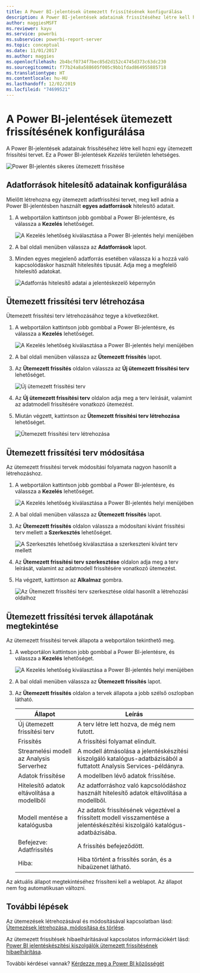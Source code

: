 ```yaml
---
title: A Power BI-jelentések ütemezett frissítésének konfigurálása
description: A Power BI-jelentések adatainak frissítéséhez létre kell hozni egy ütemezett frissítési tervet.
author: maggiesMSFT
ms.reviewer: kayu
ms.service: powerbi
ms.subservice: powerbi-report-server
ms.topic: conceptual
ms.date: 11/01/2017
ms.author: maggies
ms.openlocfilehash: 2b4bcf0734f7bec85d2d152c4745d373c63dc230
ms.sourcegitcommit: f77b24a8a588605f005c9bb1fdad864955885718
ms.translationtype: HT
ms.contentlocale: hu-HU
ms.lasthandoff: 12/02/2019
ms.locfileid: "74699521"
---
```

# <a name="how-to-configure-power-bi-report-scheduled-refresh"></a>A Power BI-jelentések ütemezett frissítésének konfigurálása
A Power BI-jelentések adatainak frissítéséhez létre kell hozni egy ütemezett frissítési tervet. Ez a Power BI-jelentések *Kezelés* területén lehetséges.

![Power BI-jelentés sikeres ütemezett frissítése](media/configure-scheduled-refresh/scheduled-refresh-success.png)

## <a name="configure-data-source-credentials"></a>Adatforrások hitelesítő adatainak konfigurálása
Mielőtt létrehozna egy ütemezett adatfrissítési tervet, meg kell adnia a Power BI-jelentésben használt **egyes adatforrások** hitelesítő adatait.

1. A webportálon kattintson jobb gombbal a Power BI-jelentésre, és válassza a **Kezelés** lehetőséget.
   
    ![A Kezelés lehetőség kiválasztása a Power BI-jelentés helyi menüjében](media/configure-scheduled-refresh/manage-power-bi-report.png)
2. A bal oldali menüben válassza az **Adatforrások** lapot.
3. Minden egyes megjelenő adatforrás esetében válassza ki a hozzá való kapcsolódáskor használt hitelesítés típusát. Adja meg a megfelelő hitelesítő adatokat.
   
    ![Adatforrás hitelesítő adatai a jelentéskezelő képernyőn](media/configure-scheduled-refresh/data-source-credentials.png)

## <a name="creating-a-schedule-refresh-plan"></a>Ütemezett frissítési terv létrehozása
Ütemezett frissítési terv létrehozásához tegye a következőket.

1. A webportálon kattintson jobb gombbal a Power BI-jelentésre, és válassza a **Kezelés** lehetőséget.
   
    ![A Kezelés lehetőség kiválasztása a Power BI-jelentés helyi menüjében](media/configure-scheduled-refresh/manage-power-bi-report.png)
2. A bal oldali menüben válassza az **Ütemezett frissítés** lapot.
3. Az **Ütemezett frissítés** oldalon válassza az **Új ütemezett frissítési terv** lehetőséget.
   
    ![Új ütemezett frissítési terv](media/configure-scheduled-refresh/new-scheduled-refresh-plan.png)
4. Az **Új ütemezett frissítési terv** oldalon adja meg a terv leírását, valamint az adatmodell frissítésére vonatkozó ütemezést.
5. Miután végzett, kattintson az **Ütemezett frissítési terv létrehozása** lehetőséget.
   
    ![Ütemezett frissítési terv létrehozása](media/configure-scheduled-refresh/create-scheduled-refresh-plan.png)

## <a name="modifying-a-schedule-refresh-plan"></a>Ütemezett frissítési terv módosítása
Az ütemezett frissítési tervek módosítási folyamata nagyon hasonlít a létrehozáshoz.

1. A webportálon kattintson jobb gombbal a Power BI-jelentésre, és válassza a **Kezelés** lehetőséget.
   
    ![A Kezelés lehetőség kiválasztása a Power BI-jelentés helyi menüjében](media/configure-scheduled-refresh/manage-power-bi-report.png)
2. A bal oldali menüben válassza az **Ütemezett frissítés** lapot.
3. Az **Ütemezett frissítés** oldalon válassza a módosítani kívánt frissítési terv mellett a **Szerkesztés** lehetőséget.
   
    ![A Szerkesztés lehetőség kiválasztása a szerkeszteni kívánt terv mellett](media/configure-scheduled-refresh/edit-scheduled-refresh-plan.png)
4. Az **Ütemezett frissítési terv szerkesztése** oldalon adja meg a terv leírását, valamint az adatmodell frissítésére vonatkozó ütemezést.
5. Ha végzett, kattintson az **Alkalmaz** gombra.
   
    ![Az Ütemezett frissítési terv szerkesztése oldal hasonlít a létrehozási oldalhoz](media/configure-scheduled-refresh/edit-scheduled-refresh-plan-page.png)

## <a name="viewing-the-status-of-schedule-refresh-plan"></a>Ütemezett frissítési tervek állapotának megtekintése
Az ütemezett frissítési tervek állapota a webportálon tekinthető meg.

1. A webportálon kattintson jobb gombbal a Power BI-jelentésre, és válassza a **Kezelés** lehetőséget.
   
    ![A Kezelés lehetőség kiválasztása a Power BI-jelentés helyi menüjében](media/configure-scheduled-refresh/manage-power-bi-report.png)
2. A bal oldali menüben válassza az **Ütemezett frissítés** lapot.
3. Az **Ütemezett frissítés** oldalon a tervek állapota a jobb szélső oszlopban látható.
   
   | **Állapot** | **Leírás** |
   | --- | --- |
   | Új ütemezett frissítési terv |A terv létre lett hozva, de még nem futott. |
   | Frissítés |A frissítési folyamat elindult. |
   | Streamelési modell az Analysis Serverhez |A modell átmásolása a jelentéskészítési kiszolgáló katalógus-adatbázisából a futtatott Analysis Services-példányra. |
   | Adatok frissítése |A modellben lévő adatok frissítése. |
   | Hitelesítő adatok eltávolítása a modellből |Az adatforráshoz való kapcsolódáshoz használt hitelesítő adatok eltávolítása a modellből. |
   | Modell mentése a katalógusba |Az adatok frissítésének végeztével a frissített modell visszamentése a jelentéskészítési kiszolgáló katalógus-adatbázisába. |
   | Befejezve: Adatfrissítés |A frissítés befejeződött. |
   | Hiba: |Hiba történt a frissítés során, és a hibaüzenet látható. |

Az aktuális állapot megtekintéséhez frissíteni kell a weblapot. Az állapot nem fog automatikusan változni.

## <a name="next-steps"></a>További lépések
Az ütemezések létrehozásával és módosításával kapcsolatban lásd: [Ütemezések létrehozása, módosítása és törlése](https://docs.microsoft.com/sql/reporting-services/subscriptions/create-modify-and-delete-schedules).

Az ütemezett frissítések hibaelhárításával kapcsolatos információkért lásd: [Power BI jelentéskészítési kiszolgálók ütemezett frissítésének hibaelhárítása](scheduled-refresh-troubleshoot.md).

További kérdései vannak? [Kérdezze meg a Power BI közösségét](https://community.powerbi.com/)

